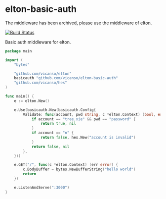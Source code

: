 # elton-basic-auth

The middleware has been archived, please use the middleware of [elton](https://github.com/vicanso/elton).

[![Build Status](https://img.shields.io/travis/vicanso/elton-basic-auth.svg?label=linux+build)](https://travis-ci.org/vicanso/elton-basic-auth)


Basic auth middleware for elton.

```go
package main

import (
	"bytes"

	"github.com/vicanso/elton"
	basicauth "github.com/vicanso/elton-basic-auth"
	"github.com/vicanso/hes"
)

func main() {
	e := elton.New()

	e.Use(basicauth.New(basicauth.Config{
		Validate: func(account, pwd string, c *elton.Context) (bool, error) {
			if account == "tree.xie" && pwd == "password" {
				return true, nil
			}
			if account == "n" {
				return false, hes.New("account is invalid")
			}
			return false, nil
		},
	}))

	e.GET("/", func(c *elton.Context) (err error) {
		c.BodyBuffer = bytes.NewBufferString("hello world")
		return
	})

	e.ListenAndServe(":3000")
}

```

